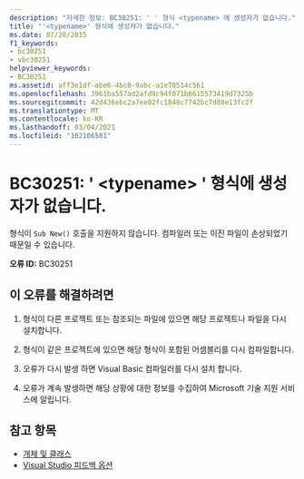 ```yaml
---
description: "자세한 정보: BC30251: ' ' 형식 <typename> 에 생성자가 없습니다."
title: "'<typename>' 형식에 생성자가 없습니다."
ms.date: 07/20/2015
f1_keywords:
- bc30251
- vbc30251
helpviewer_keywords:
- BC30251
ms.assetid: aff3e1df-abe6-4bc0-9abc-a1e70514c561
ms.openlocfilehash: 3961ba557ad2afd9c94f071b6615573419d7325b
ms.sourcegitcommit: 42d436ebc2a7ee02fc1848c7742bc7d80e13fc2f
ms.translationtype: MT
ms.contentlocale: ko-KR
ms.lasthandoff: 03/04/2021
ms.locfileid: "102106581"
---
```

# <a name="bc30251-type-typename-has-no-constructors"></a>BC30251: ' \<typename> ' 형식에 생성자가 없습니다.

형식이 `Sub New()` 호출을 지원하지 않습니다. 컴파일러 또는 이진 파일이 손상되었기 때문일 수 있습니다.

 **오류 ID:** BC30251

## <a name="to-correct-this-error"></a>이 오류를 해결하려면

1. 형식이 다른 프로젝트 또는 참조되는 파일에 있으면 해당 프로젝트나 파일을 다시 설치합니다.

2. 형식이 같은 프로젝트에 있으면 해당 형식이 포함된 어셈블리를 다시 컴파일합니다.

3. 오류가 다시 발생 하면 Visual Basic 컴파일러를 다시 설치 합니다.

4. 오류가 계속 발생하면 해당 상황에 대한 정보를 수집하여 Microsoft 기술 지원 서비스에 알립니다.

## <a name="see-also"></a>참고 항목

- [개체 및 클래스](../../programming-guide/language-features/objects-and-classes/index.md)
- [Visual Studio 피드백 옵션](/visualstudio/ide/feedback-options)
